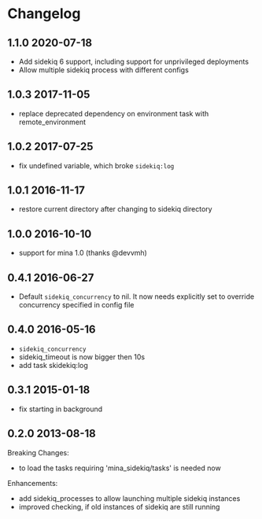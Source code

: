 Changelog
=========

1.1.0 2020-07-18
----------------
* Add sidekiq 6 support, including support for unprivileged deployments
* Allow multiple sidekiq process with different configs

1.0.3 2017-11-05
----------------
* replace deprecated dependency on environment task with remote_environment

1.0.2 2017-07-25
----------------
* fix undefined variable, which broke `sidekiq:log`

1.0.1 2016-11-17
----------------
* restore current directory after changing to sidekiq directory

1.0.0 2016-10-10
----------------
* support for mina 1.0 (thanks @devvmh)

0.4.1 2016-06-27
----------------
* Default `sidekiq_concurrency` to nil. It now needs explicitly set to
  override concurrency specified in config file

0.4.0 2016-05-16
----------------

* `sidekiq_concurrency`
* sidekiq_timeout is now bigger then 10s
* add task skidekiq:log

0.3.1 2015-01-18
----------------

* fix starting in background

0.2.0 2013-08-18
----------------

Breaking Changes:

* to load the tasks requiring 'mina_sidekiq/tasks' is needed now

Enhancements:

* add sidekiq_processes to allow launching multiple sidekiq instances
* improved checking, if old instances of sidekiq are still running
